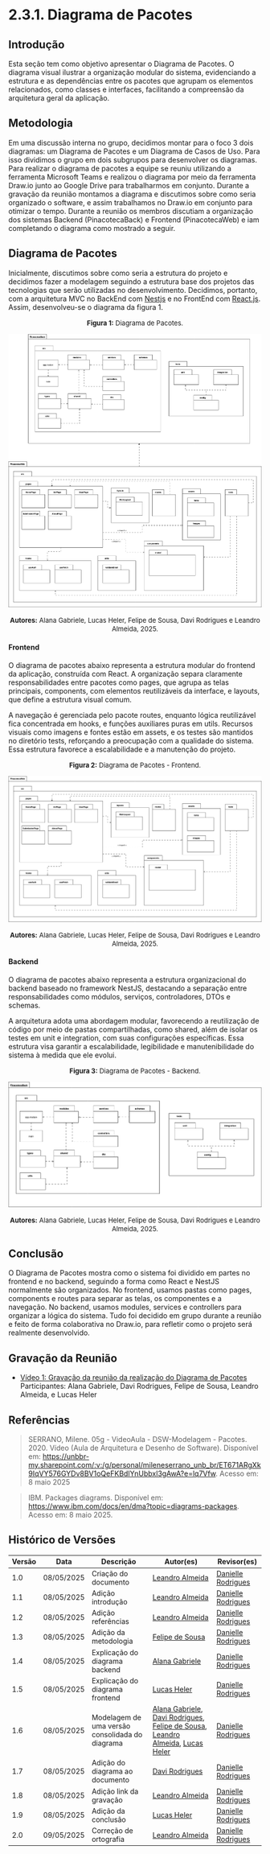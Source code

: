 # 2.3.1. Diagrama de Pacotes

## Introdução

Esta seção tem como objetivo apresentar o Diagrama de Pacotes. O diagrama visual ilustrar a organização modular do sistema, evidenciando a estrutura e as dependências entre os pacotes que agrupam os elementos relacionados, como classes e interfaces, facilitando a compreensão da arquitetura geral da aplicação.

## Metodologia

Em uma discussão interna no grupo, decidimos montar para o foco 3 dois diagramas: um Diagrama de Pacotes e um Diagrama de Casos de Uso. Para isso dividimos o grupo em dois subgrupos para desenvolver os diagramas. Para realizar o diagrama de pacotes a equipe se reuniu utilizando a ferramenta Microsoft Teams e realizou o diagrama por meio da ferramenta Draw.io junto ao Google Drive para trabalharmos em conjunto. Durante a gravação da reunião montamos a diagrama e discutimos sobre como seria organizado o software, e assim trabalhamos no Draw.io em conjunto para otimizar o tempo. Durante a reunião os membros discutiam a organização dos sistemas Backend (PinacotecaBack) e Frontend (PinacotecaWeb) e iam completando o diagrama como mostrado a seguir.

## Diagrama de Pacotes

Inicialmente, discutimos sobre como seria a estrutura do projeto e decidimos fazer a modelagem seguindo a estrutura base dos projetos das tecnologias que serão utilizadas no desenvolvimento. Decidimos, portanto, com a arquitetura MVC no BackEnd com [Nestjs](https://docs.nestjs.com/) e no FrontEnd com [React.js](https://react.dev/). Assim, desenvolveu-se o diagrama da figura 1.

<font size="2"><p style="text-align: center"><b>Figura 1:</b> Diagrama de Pacotes.</p></font>

<div style="text-align: center;">

![DiagramaDePacotes](assets/diagrams/DiagramaPacotes.png)

</div>

<font size="2"><p style="text-align: center"><b>Autores:</b> Alana Gabriele, Lucas Heler, Felipe de Sousa, Davi Rodrigues e Leandro Almeida, 2025.</p></font>

#### Frontend

O diagrama de pacotes abaixo representa a estrutura modular do frontend da aplicação, construída com React. A organização separa claramente responsabilidades entre pacotes como pages, que agrupa as telas principais, components, com elementos reutilizáveis da interface, e layouts, que define a estrutura visual comum.

A navegação é gerenciada pelo pacote routes, enquanto lógica reutilizável fica concentrada em hooks, e funções auxiliares puras em utils. Recursos visuais como imagens e fontes estão em assets, e os testes são mantidos no diretório tests, reforçando a preocupação com a qualidade do sistema. Essa estrutura favorece a escalabilidade e a manutenção do projeto.

<font size="2"><p style="text-align: center"><b>Figura 2:</b> Diagrama de Pacotes - Frontend.</p></font>

<div style="text-align: center;">

![DiagramaDePacotesFrontend](assets/diagrams/DiagramaPacotesFront.png)

</div>

<font size="2"><p style="text-align: center"><b>Autores:</b> Alana Gabriele, Lucas Heler, Felipe de Sousa, Davi Rodrigues e Leandro Almeida, 2025.</p></font>

#### Backend

O diagrama de pacotes abaixo representa a estrutura organizacional do backend baseado no framework NestJS, destacando a separação entre responsabilidades como módulos, serviços, controladores, DTOs e schemas.

A arquitetura adota uma abordagem modular, favorecendo a reutilização de código por meio de pastas compartilhadas, como shared, além de isolar os testes em unit e integration, com suas configurações específicas. Essa estrutura visa garantir a escalabilidade, legibilidade e manutenibilidade do sistema à medida que ele evolui.

<font size="2"><p style="text-align: center"><b>Figura 3:</b> Diagrama de Pacotes - Backend.</p></font>

<div style="text-align: center;">

![DiagramaDePacotesBackend](assets/diagrams/DiagramaPacotesBack.png)

</div>

<font size="2"><p style="text-align: center"><b>Autores:</b> Alana Gabriele, Lucas Heler, Felipe de Sousa, Davi Rodrigues e Leandro Almeida, 2025.</p></font>

## Conclusão

O Diagrama de Pacotes mostra como o sistema foi dividido em partes no frontend e no backend, seguindo a forma como React e NestJS normalmente são organizados. No frontend, usamos pastas como pages, components e routes para separar as telas, os componentes e a navegação. No backend, usamos modules, services e controllers para organizar a lógica do sistema. Tudo foi decidido em grupo durante a reunião e feito de forma colaborativa no Draw.io, para refletir como o projeto será realmente desenvolvido.

## Gravação da Reunião

- [Vídeo 1: Gravação da reunião da realização do Diagrama de Pacotes](https://drive.google.com/file/d/1pGvYpVa-MEvHDezNnZBZh8xoB0BTdIn_/view?usp=drive_link)</br>
  Participantes: Alana Gabriele, Davi Rodrigues, Felipe de Sousa, Leandro Almeida, e Lucas Heler

## Referências

> SERRANO, Milene. 05g - VideoAula - DSW-Modelagem - Pacotes. 2020. Vídeo (Aula de Arquitetura e Desenho de Software). Disponível em: https://unbbr-my.sharepoint.com/:v:/g/personal/mileneserrano_unb_br/ET671ARgXk9IqVY576GYDv8BV1oQeFKBdIYnUbbxl3gAwA?e=lq7Vfw. Acesso em: 8 maio 2025

> IBM. Packages diagrams. Disponível em: https://www.ibm.com/docs/en/dma?topic=diagrams-packages. Acesso em: 8 maio 2025.

## Histórico de Versões

| Versão | Data       | Descrição                                       | Autor(es)                                                                                                                                                                                                                                    | Revisor(es)     |
| ------ | ---------- | ----------------------------------------------- | -------------------------------------------------------------------------------------------------------------------------------------------------------------------------------------------------------------------------------------------- | --------------- |
| 1.0    | 08/05/2025 | Criação do documento                            | [Leandro Almeida](https://github.com/LeanArs)                                                                                                                                                                                                |[Danielle Rodrigues](https://github.com/Danizelle) |
| 1.1    | 08/05/2025 | Adição introdução                               | [Leandro Almeida](https://github.com/LeanArs)                                                                                                                                                                                                |[Danielle Rodrigues](https://github.com/Danizelle)|
| 1.2    | 08/05/2025 | Adição referências                              | [Leandro Almeida](https://github.com/LeanArs)                                                                                                                                                                                                | [Danielle Rodrigues](https://github.com/Danizelle) |
| 1.3    | 08/05/2025 | Adição da metodologia                           | [Felipe de Sousa](https://github.com/fsousac)                                                                                                                                                                                                | [Danielle Rodrigues](https://github.com/Danizelle) |
| 1.4    | 08/05/2025 | Explicação do diagrama backend                  | [Alana Gabriele](https://github.com/alanagabriele)                                                                                                                                                                                           |[Danielle Rodrigues](https://github.com/Danizelle)|
| 1.5    | 08/05/2025 | Explicação do diagrama frontend                 | [Lucas Heler](https://github.com/akaeboshi)                                                                                                                                                                                                  |[Danielle Rodrigues](https://github.com/Danizelle) |
| 1.6    | 08/05/2025 | Modelagem de uma versão consolidada do diagrama | [Alana Gabriele](https://github.com/alanagabriele), [Davi Rodrigues](https://github.com/DaviRogs), [Felipe de Sousa](https://github.com/fsousac), [Leandro Almeida](https://github.com/LeanArs), [Lucas Heler](https://github.com/akaeboshi) |[Danielle Rodrigues](https://github.com/Danizelle) |
| 1.7    | 08/05/2025 | Adição do diagrama ao documento                 | [Davi Rodrigues](https://github.com/DaviRogs)                                                                                                                                                                                                |[Danielle Rodrigues](https://github.com/Danizelle) |
| 1.8    | 08/05/2025 | Adição link da gravação                         | [Leandro Almeida](https://github.com/LeanArs)                                                                                                                                                                                                |[Danielle Rodrigues](https://github.com/Danizelle) |
| 1.9    | 08/05/2025 | Adição da conclusão                             | [Lucas Heler](https://github.com/akaeboshi)                                                                                                                                                                                                  | [Danielle Rodrigues](https://github.com/Danizelle) |
| 2.0    | 09/05/2025 | Correção de ortografia                          | [Leandro Almeida](https://github.com/LeanArs)                                                                                                                                                                                                | [Danielle Rodrigues](https://github.com/Danizelle) |
